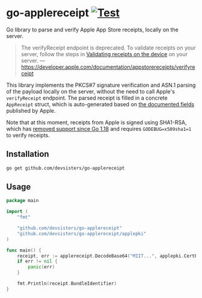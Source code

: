 # go-applereceipt [![Test](https://github.com/devsisters/go-applereceipt/actions/workflows/test.yaml/badge.svg)](https://github.com/devsisters/go-applereceipt/actions/workflows/test.yaml)

Go library to parse and verify Apple App Store receipts, locally on the server.

> The verifyReceipt endpoint is deprecated. To validate receipts on your server, follow the steps in [Validating receipts on the device](https://developer.apple.com/documentation/appstorereceipts/validating_receipts_on_the_device) on your server.
> — https://developer.apple.com/documentation/appstorereceipts/verifyreceipt

This library implements the PKCS#7 signature verification and ASN.1 parsing of the payload locally on the server, without the need to call Apple's `verifyReceipt` endpoint. The parsed receipt is filled in a concrete `AppReceipt` struct, which is auto-generated based on [the documented fields](https://developer.apple.com/library/archive/releasenotes/General/ValidateAppStoreReceipt/Chapters/ReceiptFields.html) published by Apple.

Note that at this moment, receipts from Apple is signed using SHA1-RSA, which has [removed support since Go 1.18](https://go.dev/issue/41682) and requires `GODEBUG=x509sha1=1` to verify receipts.

## Installation

```sh
go get github.com/devsisters/go-applereceipt
```

## Usage

```go
package main

import (
	"fmt"

	"github.com/devsisters/go-applereceipt"
	"github.com/devsisters/go-applereceipt/applepki"
)

func main() {
	receipt, err := applereceipt.DecodeBase64("MIIT...", applepki.CertPool())
	if err != nil {
		panic(err)
	}

	fmt.Println(receipt.BundleIdentifier)
}
```
